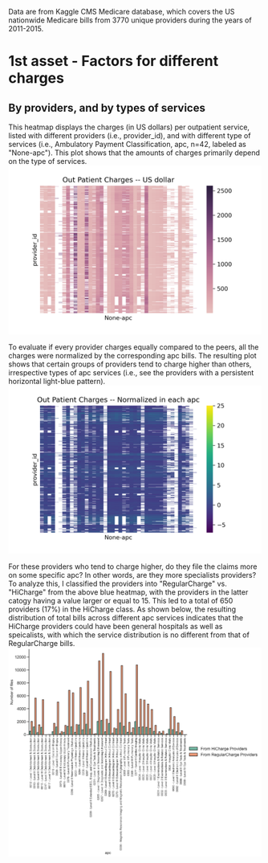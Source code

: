 Data are from Kaggle CMS Medicare database, which covers the US nationwide Medicare bills from 3770 unique providers during the years of 2011-2015. 
# 1st asset - Factors for different charges
## By providers, and by types of services
This heatmap displays the charges (in US dollars) per outpatient service, listed with different providers (i.e., provider_id), and with different type of services (i.e., Ambulatory Payment Classification, apc, n=42, labeled as "None-apc"). This plot shows that the amounts of charges primarily depend on the type of services.  
![Figure1](OutPatientCharges.png)     


To evaluate if every provider charges equally compared to the peers, all the charges were normalized by the corresponding apc bills. The resulting plot shows that certain groups of providers tend to charge higher than others, irrespective types of apc services (i.e., see the providers with a persistent horizontal light-blue pattern).   
![Figure2](OutPatientChargesNorm.png)

For these providers who tend to charge higher, do they file the claims more on some specific apc? In other words, are they more specialists providers? To analyze this, I classified the providers into "RegularCharge" vs. "HiCharge" from the above blue heatmap, with the providers in the latter catogy having a value larger or equal to 15. This led to a total of 650 providers (17%) in the HiCharge class. As shown below, the resulting distribution of total bills across different apc services indicates that the HiCharge providers could have been general hospitals as well as speicalists, with which the service distribution is no different from that of RegularCharge bills.      
![Figure3](Providersbyapc.png)

